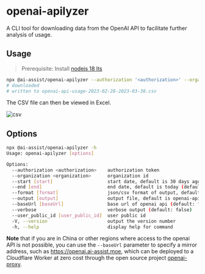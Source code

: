 # openai-apilyzer

A CLI tool for downloading data from the OpenAI API to facilitate further analysis of usage.

## Usage

> Prerequisite: Install [nodejs 18 lts](https://nodejs.org/en)

```bash
npx @ai-assist/openai-apilyzer --authorization '<authorization>' --organization '<organization>'
# downloaded
# written to openai-api-usage-2023-02-28-2023-03-30.csv
```

The CSV file can then be viewed in Excel.

![csv](https://github.com/rxliuli/ai-assist/blob/master/packages/openai-apilyzer/docs/csv.png)

## Options

```bash
npx @ai-assist/openai-apilyzer -h
Usage: openai-apilyzer [options]

Options:
  --authorization <authorization>    authorization token
  --organization <organization>      organization id
  --start [start]                    start date, default is 30 days ago (default: "2023-03-14")
  --end [end]                        end date, default is today (default: "2023-04-13")
  --format [format]                  json/csv format of output, default is json (default: "csv")
  --output [output]                  output file, default is openai-api-usage-{options.start}-{options.end}.{options.format}
  --baseUrl [baseUrl]                base url of openai api (default: "https://api.openai.com")
  --verbose                          verbose output (default: false)
  --user_public_id [user_public_id]  user public id
  -V, --version                      output the version number
  -h, --help                         display help for command
```

**Note** that if you are in China or other regions where access to the openai API is not possible, you can use the `--baseUrl` parameter to specify a mirror address, such as <https://openai.ai-assist.moe>, which can be deployed to a Cloudflare Worker at zero cost through the open source project [openai-proxy](https://github.com/fuergaosi233/openai-proxy).
